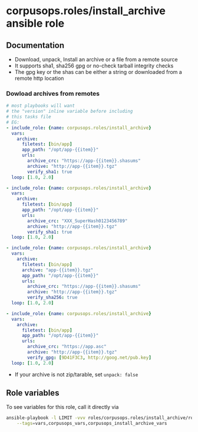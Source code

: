 # corpusops.roles/install_archive ansible role

## Documentation

- Download, unpack, Install an archive or a file  from a remote source
- It supports sha1, sha256 gpg or no-check tarball integrity checks
- The gpg key or the shas can be either a string or
  downloaded from a remote http location

### Dowload archives from remotes
```yaml
# most playbooks will want
# the "version" inline variable before including
# this tasks file
# EG:
- include_role: {name: corpusops.roles/install_archive}
  vars:
    archive:
      filetest: [bin/app]
      app_path: "/opt/app-{{item}}"
      urls:
        archive_crc: "https://app-{{item}}.shasums"
        archive: "http://app-{{item}}.tgz"
        verify_sha1: true
  loop: [1.0, 2.0]

- include_role: {name: corpusops.roles/install_archive}
  vars:
    archive:
      filetest: [bin/app]
      app_path: "/opt/app-{{item}}"
      urls:
        archive_crc: "XXX_SuperHash0123456789"
        archive: "http://app-{{item}}.tgz"
        verify_sha1: true
  loop: [1.0, 2.0]

- include_role: {name: corpusops.roles/install_archive}
  vars:
    archive:
      filetest: [bin/app]
      archive: "app-{{item}}.tgz"
      app_path: "/opt/app-{{item}}"
      urls:
        archive_crc: "https://app-{{item}}.shasums"
        archive: "http://app-{{item}}.tgz"
        verify_sha256: true
  loop: [1.0, 2.0]

- include_role: {name: corpusops.roles/install_archive}
  vars:
    archive:
      filetest: [bin/app]
      app_path: "/opt/app-{{item}}"
      urls:
        archive_crc: "https://app.asc"
        archive: "http://app-{{item}}.tgz"
        verify_gpg: [9D41F3C3, http://goog.net/pub.key]
  loop: [1.0, 2.0]
```

- If your archive is not zip/tarable, set ``unpack: false``

## Role variables
To see variables for this role, call it directly via
```bash
ansible-playbook -l LIMIT -vvv roles/corpusops.roles/install_archive/role.yml \
    --tags=vars,corpusops_vars,corpusops_install_archive_vars
```
